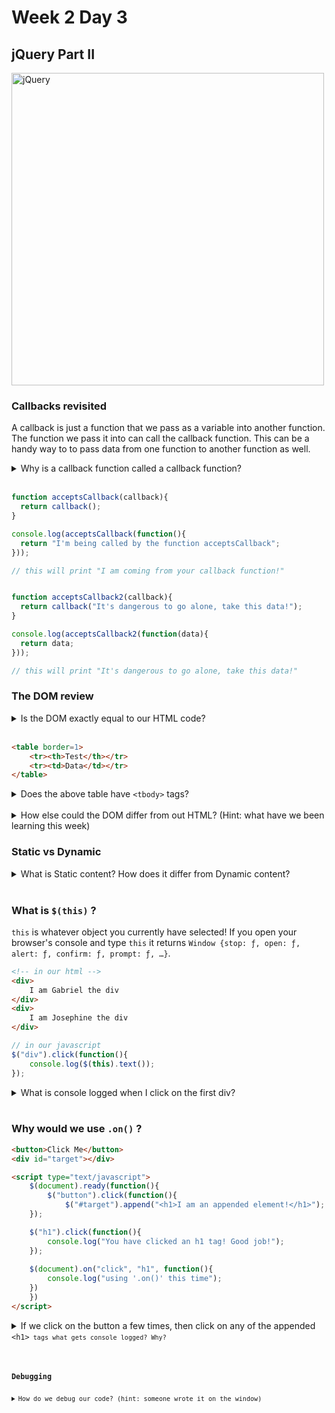 # Week 2 Day 3
## jQuery Part II
<img src="https://upload.wikimedia.org/wikipedia/en/thumb/9/9e/JQuery_logo.svg/1280px-JQuery_logo.svg.png" alt="jQuery" width="500px">

### Callbacks revisited
A callback is just a function that we pass as a variable into another function. The function we pass it into can call the callback function. This can be a handy way to to pass data from one function to another function as well.

<details>
  <summary>Why is a callback function called a callback function?</summary>
  Because the function into which it is being passed as an argument calls it... back.
</details><br>

```javascript
function acceptsCallback(callback){
  return callback();
}

console.log(acceptsCallback(function(){
  return "I'm being called by the function acceptsCallback";
}));

// this will print "I am coming from your callback function!"


function acceptsCallback2(callback){
  return callback("It's dangerous to go alone, take this data!");
}

console.log(acceptsCallback2(function(data){
  return data;
}));

// this will print "It's dangerous to go alone, take this data!"
```

### The DOM review

<details>
  <summary>Is the DOM exactly equal to our HTML code?</summary>
  No. But it is generated from our HTML code.
</details><br>

```html
<table border=1>
	<tr><th>Test</th></tr>
	<tr><td>Data</td></tr>
</table>
```
<details>
  <summary>Does the above table have <code>&lt;tbody&gt;</code> tags?</summary>
	Yes. The browser will automatically generate a <code>&lt;tbody&gt;</code> for us even if we didn't write it. You can style it with CSS and everything.
</details><br>

<details>
  <summary>How else could the DOM differ from out HTML? (Hint: what have we been learning this week)</summary>
  It can contain HTML generated from JavaScript.
</details>

### Static vs Dynamic

<details>
  <summary>What is Static content? How does it differ from Dynamic content?</summary>
    Static content doesn't change.
    Dynamic content is generated dynamically, or changed.
</details><br>

### What is ```$(this)``` ?

```this``` is whatever object you currently have selected! If you open your browser's console and type ```this``` it returns ```Window {stop: ƒ, open: ƒ, alert: ƒ, confirm: ƒ, prompt: ƒ, …}```. 

```html
<!-- in our html -->
<div>
	I am Gabriel the div
</div>
<div>
	I am Josephine the div
</div>
```
```javascript
// in our javascript
$("div").click(function(){
	console.log($(this).text());
});
```
<details>
  <summary>What is console logged when I click on the first div?</summary>
    <code>I am Gabriel the div</code>
</details><br>

### Why would we use ```.on()``` ?
```html
<button>Click Me</button>
<div id="target"></div>

<script type="text/javascript">
    $(document).ready(function(){
        $("button").click(function(){
            $("#target").append("<h1>I am an appended element!</h1>");
	});

	$("h1").click(function(){
	    console.log("You have clicked an h1 tag! Good job!");
	});
		
	$(document).on("click", "h1", function(){
	    console.log("using '.on()' this time");
	})
    })
</script>
```
<details>
  <summary>If we click on the button a few times, then click on any of the appended <code>&lt;h1&gt;<code> tags what gets console logged? Why?</summary>
	  <code>"using '.on()' this time"</code><br>
	  The <code>.click()</code> event is attached to any <code>&lt;h1&gt;</code> tags right after the document ready. Because the event isn't attached to the dynamically generated <code>&lt;h1&gt;</code> tags it won't console log <code>"You have clicked an h1 tag! Good job!"</code>. The <code>.on()</code> method is a way around this.
</details><br>

### Debugging

<details>
  <summary>How do we debug our code? (hint: someone wrote it on the window)</summary>
  Console log everything.<br>
  If you ask me to debug your code and you don't even have your console open, I might just walk away after reminding you to open your console.
</details>
